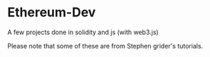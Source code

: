 # Ethereum-Dev

A few projects done in solidity and js (with web3.js)

Please note that some of these are from Stephen grider's tutorials.
